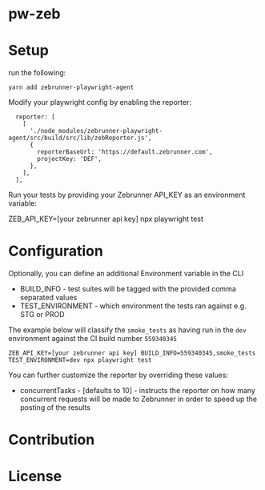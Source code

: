 # pw-zeb 


# Setup

run the following:

`yarn add zebrunner-playwright-agent`

Modify your playwright config by enabling the reporter:

```
  reporter: [
    [
      './node_modules/zebrunner-playwright-agent/src/build/src/lib/zebReporter.js',
      {
        reporterBaseUrl: 'https://default.zebrunner.com',
        projectKey: 'DEF',
      },
    ],
  ],
```

Run your tests by providing your Zebrunner API_KEY as an environment variable:

ZEB_API_KEY=[your zebrunner api key] npx playwright test

# Configuration

Optionally, you can define an additional Environment variable in the CLI

* BUILD_INFO - test suites will be tagged with the provided comma separated values 
* TEST_ENVIRONMENT - which environment the tests ran against e.g. STG or PROD

The example below will classify the `smoke_tests` as having run in the `dev` environment against the CI build number `559340345`

`ZEB_API_KEY=[your zebrunner api key] BUILD_INFO=559340345,smoke_tests TEST_ENVIRONMENT=dev npx playwright test`

You can further customize the reporter by overriding these values:

* concurrentTasks - [defaults to 10] - instructs the reporter on how many concurrent requests will be made to Zebrunner in order to speed up the posting of the results


# Contribution

# License